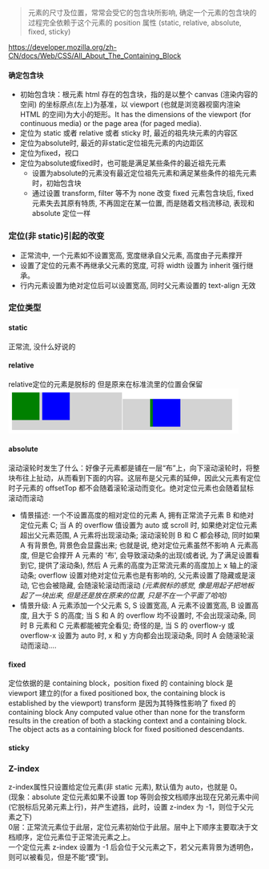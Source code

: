 > 元素的尺寸及位置，常常会受它的包含块所影响, 确定一个元素的包含块的过程完全依赖于这个元素的 position 属性 (static, relative, absolute, fixed, sticky)

https://developer.mozilla.org/zh-CN/docs/Web/CSS/All_About_The_Containing_Block

#### 确定包含块
- 初始包含块：根元素 html 存在的包含块，指的是以整个 canvas (渲染内容的空间) 的坐标原点(左上)为基准，以 viewport (也就是浏览器视窗内渲染 HTML 的空间)为大小的矩形。It has the dimensions of the viewport (for continuous media) or the page area (for paged media).
- 定位为 static 或者 relative 或者 sticky 时, 最近的祖先块元素的内容区
- 定位为absolute时, 最近的非static定位祖先元素的内边距区
- 定位为fixed，视口
- 定位为absolute或fixed时，也可能是满足某些条件的最近祖先元素
  - 设置为absolute的元素没有最近定位祖先元素和满足某些条件的祖先元素时，初始包含块
  - 通过设置 transform, filter 等不为 none 改变 fixed 元素包含块后, fixed 元素失去其原有特质, 不再固定在某一位置, 而是随着文档流移动, 表现和 absolute 定位一样

### 定位(非 static)引起的改变
- 正常流中, 一个元素如不设置宽高, 宽度继承自父元素, 高度由子元素撑开
- 设置了定位的元素不再继承父元素的宽度, 可将 width 设置为 inherit 强行继承。
- 行内元素设置为绝对定位后可以设置宽高, 同时父元素设置的 text-align 无效


### 定位类型
#### static
正常流, 没什么好说的

#### relative
relative定位的元素是脱标的 但是原来在标准流里的位置会保留  
![](./img/position1.png)

#### absolute
滚动滚轮时发生了什么：好像子元素都是铺在一层“布”上，向下滚动滚轮时，将整块布往上扯动，从而看到下面的内容。这层布是父元素的延伸，因此父元素有定位时子元素的 offsetTop 都不会随着滚轮滚动而变化。绝对定位元素也会随着鼠标滚动而滚动  
- 情景描述: 一个不设置高度的相对定位的元素 A, 拥有正常流子元素 B 和绝对定位元素 C; 当 A 的 overflow 值设置为 auto 或 scroll 时, 如果绝对定位元素超出父元素范围, A 元素将出现滚动条; 滚动滚轮则 B 和 C 都会移动, 同时如果 A 有背景色, 背景色会显露出来; 也就是说, 绝对定位元素虽然不影响 A 元素高度, 但是它会撑开 A 元素的 '布', 会导致滚动条的出现(或者说, 为了满足设置看到它, 提供了滚动条), 然后 A 元素的高度为正常流元素的高度加上 x 轴上的滚动条; overflow 设置对绝对定位元素也是有影响的, 父元素设置了隐藏或是滚动, 它也会被隐藏, 会随滚轮滚动而滚动
*(元素脱标的感觉, 像是用起子把地板起了一块出来, 但是还是放在原来的位置, 只是不在一个平面了哈哈)*
- 情景升级: A 元素添加一个父元素 S, S 设置宽高, A 元素不设置宽高, B 设置高度, 且大于 S 的高度; 当 S 和 A 的 overflow 均不设置时, 不会出现滚动条, 同时 B 元素和 C 元素都能被完全看见; 奇怪的是, 当 S 的 overflow-y 或 overflow-x 设置为 auto 时, x 和 y 方向都会出现滚动条, 同时 A 会随滚轮滚动而滚动....


#### fixed
定位依据的是 containing block，position fixed 的 containing block 是 viewport 建立的(for a fixed positioned box, the containing block is established by the viewport)
transform 是因为其特殊性影响了 fixed 的 containing block
Any computed value other than none for the transform results in the creation of both a stacking context and a containing block. The object acts as a containing block for fixed positioned descendants.

#### sticky


### Z-index
z-index属性只设置给定位元素(非 static 元素), 默认值为 auto，也就是 0。  
(现象：absolute 定位元素如果不设置 top 等则会按文档顺序出现在兄弟元素中间(它脱标后兄弟元素上行)，并产生遮挡，此时，设置 z-index 为 -1，则位于父元素之下)  
0层：正常流元素位于此层，定位元素初始位于此层。层中上下顺序主要取决于文档顺序，定位元素位于正常流元素之上。  
一个定位元素 z-index 设置为 -1 后会位于父元素之下，若父元素背景为透明色，则可以被看见，但是不能“摸”到。